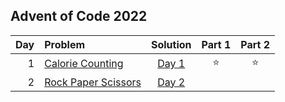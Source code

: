 ## Advent of Code 2022

| Day | Problem                                                    |      Solution       | Part 1 | Part 2 |
|----:|:-----------------------------------------------------------|:-------------------:|:------:|:------:|
|   1 | [Calorie Counting](https://adventofcode.com/2023/day/1)    | [Day 1](Day01.java) | :star: | :star: |
|   2 | [Rock Paper Scissors](https://adventofcode.com/2022/day/2) | [Day 2](Day02.java) |        |        |